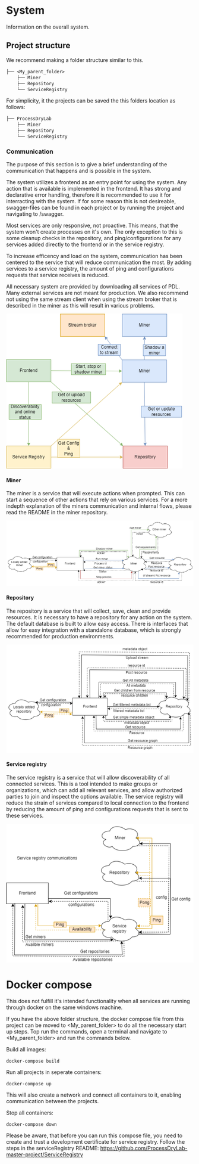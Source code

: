 # System
Information on the overall system.

## Project structure

We recommend making a folder structure similar to this.

```
├── <My_parent_folder>
    ├── Miner
    ├── Repository
    └── ServiceRegistry
```

For simplicity, it the projects can be saved the this folders location as follows:

```
├── ProcessDryLab
    ├── Miner
    ├── Repository
    └── ServiceRegistry
```

### Communication

The purpose of this section is to give a brief understanding of the communication that happens and is possible in the system.

The system utilizes a frontend as an entry point for using the system. Any action that is available is implemented in the frontend. It has strong and declarative error handling, therefore it is recommended to use it for interracting with the system. If for some reason this is not desireable, swagger-files can be found in each project or by running the project and navigating to /swagger.

Most services are only responsive, not proactive. This means, that the system won't create processes on it's own. The only exception to this is some cleanup checks in the repository, and ping/configurations for any services added directly to the frontend or in the service registry. 

To increase efficency and load on the system, communication has been centered to the service that will reduce communication the most. By adding services to a service registry, the amount of ping and configurations requests that service receives is reduced. 

All necessary system are provided by downloading all services of PDL. Many external services are not meant for production. We also recommend not using the same stream client when using the stream broker that is described in the miner as this will result in various problems.

![Overall communication flow](./Assets/SurfaceLevelArchitecture.png)

#### Miner

The miner is a service that will execute actions when prompted. This can start a sequence of other actions that rely on various services. For a more indepth explanation of the miners communication and internal flows, please read the README in the miner repository.

![Overall communication flow](./Assets/MinerCommunications.png)

#### Repository 

The repository is a service that will collect, save, clean and provide resources. It is necessary to have a repository for any action on the system. The default database is built to allow easy access. There is interfaces that allow for easy integration with a standalone database, which is strongly recommended for production environments. 

![Overall communication flow](./Assets/RepositoryCommunications.png)

#### Service registry

The service registry is a service that will allow discoverability of all connected services. This is a tool intended to make groups or organizations, which can add all relevant services, and allow authorized parties to join and inspect the options available. The service registry will reduce the strain of services compared to local connection to the frontend by reducing the amount of ping and configurations requests that is sent to these services.

![Overall communication flow](./Assets/ServiceRegistryCommunications.png)

# Docker compose

This does not fulfill it's intended functionality when all services are running through docker on the same windows machine.

If you have the above folder structure, the docker compose file from this project can be moved to <My_parent_folder> to do all the necessary start up steps. Top run the commands, open a terminal and navigate to <My_parent_folder> and run the commands below.

Build all images:
```
docker-compose build
```

Run all projects in seperate containers:
```
docker-compose up
```
This will also create a network and connect all containers to it, enabling communication between the projects. 

Stop all containers:
```
docker-compose down
```

Please be aware, that before you can run this compose file, you need to create and trust a development certificate for service registry. Follow the steps in the serviceRegistry README: https://github.com/ProcessDryLab-master-project/ServiceRegistry

